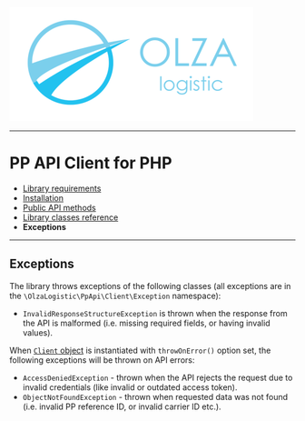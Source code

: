 ![Olza Logistic Logo](olza-logo-small.png)

---

# PP API Client for PHP

* [Library requirements](requirements.md)
* [Installation](installation.md)
* [Public API methods](api.md)
* [Library classes reference](classes.md)
* **Exceptions**

---

## Exceptions

The library throws exceptions of the following classes (all exceptions are in the
`\OlzaLogistic\PpApi\Client\Exception` namespace):

* `InvalidResponseStructureException` is thrown when the
  response from the API is malformed (i.e. missing required fields, or having invalid values).

When [`Client` object](client.md) is instantiated with `throwOnError()` option set, the following
exceptions will be thrown on API errors:

* `AccessDeniedException` - thrown when the API rejects the request due to invalid credentials (like
  invalid or outdated access token).
* `ObjectNotFoundException` - thrown when requested data was not found (i.e. invalid PP reference
  ID, or invalid carrier ID etc.).
